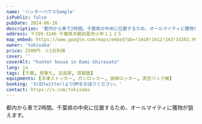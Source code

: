 ```yaml
---
name: 'ハンターハウスSample'
isPublic: false
pubDate: 2024-06-26
description: '都内から車で2時間。千葉県の中央に位置するため、オールマイティに獲物が狙えます。'
address: 〒299-3246 千葉県大網白里市小中１１２５
map_embed: https://www.google.com/maps/embed?pb=!1m18!1m12!1m3!1d202.99201231506504!2d140.28831808248782!3d35.507438279928735!2m3!1f0!2f0!3f0!3m2!1i1024!2i768!4f13.1!3m3!1m2!1s0x6022be3fa243bb41%3A0x6e40a52f7af5e2ab!2z44CSMjk5LTMyNDYg5Y2D6JGJ55yM5aSn57ay55m96YeM5biC5bCP5Lit77yR77yR77yS77yV!5e0!3m2!1sja!2sjp!4v1719948066995!5m2!1sja!2sjp
owner: 'tokisaba'
price: 2500円　※1日利用
cover: ''
coverAlt: "hunter house in Oami-Shirasato"
lang: ja
tags: [千葉, 鳥撃ち, 古民家, 首都圏]
equipments: [冷凍ストッカー, ガンロッカー, 装弾ロッカー, 真空パック機]
booking: 'X(旧twitter)よりDMをお送りください。' 
contact: https://x.com/tokisaba
---
```


都内から車で2時間。千葉県の中央に位置するため、オールマイティに獲物が狙えます。

